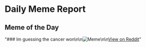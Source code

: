 # Daily Meme Report

## Meme of the Day
"### Im guessing the cancer won\n\n![Meme](https://i.redd.it/zizsghdf9zvf1.png)\n\n[View on Reddit](https://redd.it/1oae165)"
